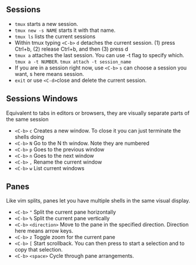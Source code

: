 ## Sessions
- `tmux` starts a new session.
- `tmux new -s NAME` starts it with that name.
- `tmux ls` lists the current sessions
- Within tmux typing `<C-b>` `d` detaches the current session. (1) press Ctrl+b, (2) release Ctrl+b, and then (3) press d
- `tmux a` attaches the last session. You can use -t flag to specify which. `tmux a -t NUMBER`. `tmux attach -t session_name`
- If you are in a session right now, use `<C-b>` `s` can choose a session you want, s here means session.
- `exit` or use `<C-d>`close and delete the current session.

## Sessions Windows 
Equivalent to tabs in editors or browsers, they are visually separate parts of the same session
- `<C-b>` `c` Creates a new window. To close it you can just terminate the shells doing <C-d>
- `<C-b>` `N` Go to the N th window. Note they are numbered
- `<C-b>` `p` Goes to the previous window
- `<C-b>` `n` Goes to the next window
- `<C-b>` `,` Rename the current window
- `<C-b>` `w` List current windows

## Panes 
Like vim splits, panes let you have multiple shells in the same visual display.
- `<C-b>` `"` Split the current pane horizontally
- `<C-b>` `%` Split the current pane vertically
- `<C-b>` `<direction>` Move to the pane in the specified direction. Direction here means arrow keys.
- `<C-b>` `z` Toggle zoom for the current pane
- `<C-b>` `[` Start scrollback. You can then press <space> to start a selection and <enter> to copy that selection.
- `<C-b>` `<space>` Cycle through pane arrangements.
